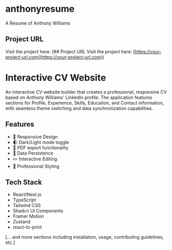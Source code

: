 # anthonyresume
A Resume of Anthony Williams
## Project URL
Visit the project here: [## Project URL
Visit the project here: [https://your-project-url.com](https://your-project-url.com))
# Interactive CV Website

An interactive CV website builder that creates a professional, responsive CV based on Anthony Williams' LinkedIn profile. The application features sections for Profile, Experience, Skills, Education, and Contact information, with seamless theme switching and data synchronization capabilities.

## Features

- 📱 Responsive Design
- 🌓 Dark/Light mode toggle
- 📄 PDF export functionality
- 💾 Data Persistence
- ✏️ Interactive Editing
- 🎨 Professional Styling

## Tech Stack

- React/Next.js
- TypeScript
- Tailwind CSS
- Shadcn UI Components
- Framer Motion
- Zustand
- react-to-print

[... and more sections including installation, usage, contributing guidelines, etc.]
